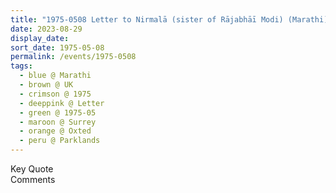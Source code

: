 ```yaml
---
title: "1975-0508 Letter to Nirmalā (sister of Rājabhāī Modi) (Marathi), 2, Parklands, Ice House Wood, Hurst Green, Oxted, Surrey, UK"
date: 2023-08-29
display_date: 
sort_date: 1975-05-08
permalink: /events/1975-0508
tags:
  - blue @ Marathi
  - brown @ UK
  - crimson @ 1975
  - deeppink @ Letter
  - green @ 1975-05
  - maroon @ Surrey
  - orange @ Oxted
  - peru @ Parklands
---
```


<wave-list>
  <list-title color="green" width="75">Key Quote</list-title>
  <list-item color="BlanchedAlmond"  width="200"></list-item>
  <list-item color="Lavender"></list-item>
  <list-item color="BlanchedAlmond"></list-item>
</wave-list>

<br>

<wave-list>
  <list-title color="green" width="75">Comments</list-title>
  <list-item color="BlanchedAlmond"  width="200"></list-item>
  <list-item color="Lavender"></list-item>
  <list-item color="BlanchedAlmond"></list-item>
</wave-list>